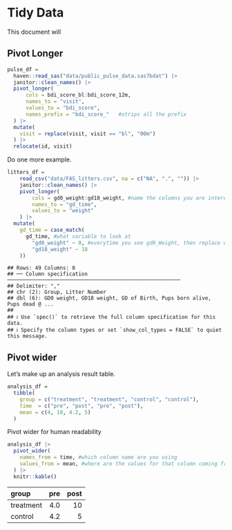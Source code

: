 Tidy Data
================

This document will

## Pivot Longer

``` r
pulse_df = 
  haven::read_sas("data/public_pulse_data.sas7bdat") |> 
  janitor::clean_names() |> 
  pivot_longer(
      cols = bdi_score_bl:bdi_score_12m,
      names_to = "visit",
      values_to = "bdi_score",
      names_prefix = "bdi_score_"   #strips all the prefix
  ) |> 
  mutate(
    visit = replace(visit, visit == "bl", "00m")
  ) |> 
  relocate(id, visit)
```

Do one more example.

``` r
litters_df = 
    read_csv("data/FAS_litters.csv", na = c("NA", ".", "")) |> 
    janitor::clean_names() |> 
    pivot_longer(
        cols = gd0_weight:gd18_weight, #name the columns you are interested in between gd0 and gd18 (this is in order, but can also use "starts with..." or "contains...")
        names_to = "gd_time",
        values_to = "weight"
    ) |> 
  mutate(
    gd_time = case_match(
      gd_time, #what variable to look at
        "gd0_weight" ~ 0, #everytime you see gd0_Weight, then replace with 0 
        "gd18_weight" ~ 18
    ))
```

    ## Rows: 49 Columns: 8
    ## ── Column specification ────────────────────────────────────────────────────────
    ## Delimiter: ","
    ## chr (2): Group, Litter Number
    ## dbl (6): GD0 weight, GD18 weight, GD of Birth, Pups born alive, Pups dead @ ...
    ## 
    ## ℹ Use `spec()` to retrieve the full column specification for this data.
    ## ℹ Specify the column types or set `show_col_types = FALSE` to quiet this message.

## Pivot wider

Let’s make up an analysis result table.

``` r
analysis_df = 
  tibble(
    group = c("treatment", "treatment", "control", "control"),
    time  = c("pre", "post", "pre", "post"),
    mean = c(4, 10, 4.2, 5)
  )
```

Pivot wider for human readability

``` r
analysis_df |> 
  pivot_wider(
    names_from = time, #which column name are you using
    values_from = mean, #where are the values for that column coming from? the mean variable
  ) |> 
  knitr::kable()
```

| group     | pre | post |
|:----------|----:|-----:|
| treatment | 4.0 |   10 |
| control   | 4.2 |    5 |
